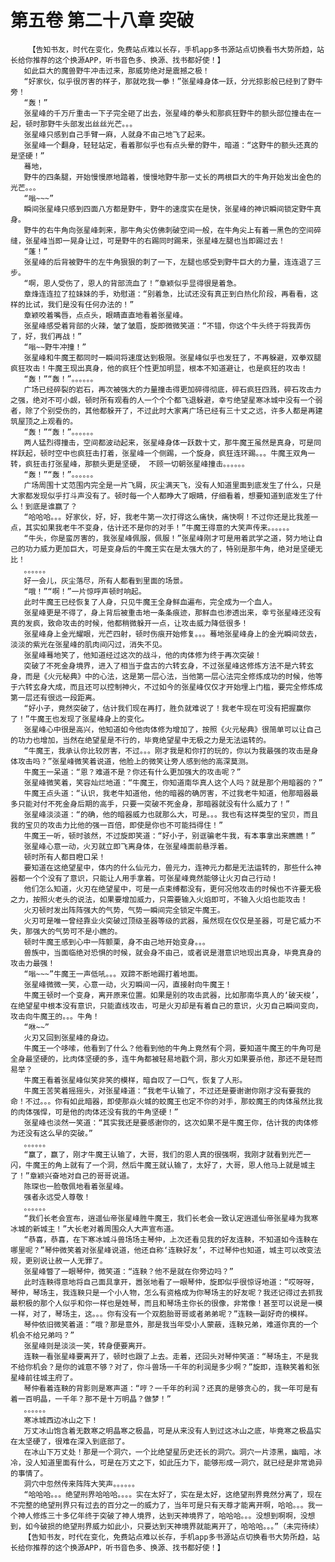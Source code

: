 # 第五卷 第二十八章 突破
        【告知书友，时代在变化，免费站点难以长存，手机app多书源站点切换看书大势所趋，站长给你推荐的这个换源APP，听书音色多、换源、找书都好使！】
       如此巨大的魔兽野牛冲击过来，那威势绝对是震撼之极！
       “好家伙，似乎很厉害的样子，那就吃我一拳！”张星峰身体一跃，分光掠影般已经到了野牛旁！
       “轰！”
       张星峰的千万斤重击一下子完全砸了出去，张星峰的拳头和那疯狂野牛的额头部位撞击在一起，顿时那野牛头部发出丝丝光芒。。。
       张星峰只感到自己手臂一麻，人就身不由己地飞了起来。
       张星峰一个翻身，轻轻站定，看着那似乎也有点头晕的野牛，暗道：“这野牛的额头还真的是坚硬！”
       蓦地，
       野牛的四条腿，开始慢慢原地踏着，慢慢地野牛那一丈长的两根巨大的牛角开始发出金色的光芒。。。
       “嗡~~~”
       瞬间张星峰只感到四面八方都是野牛，野牛的速度实在是快，张星峰的神识瞬间锁定野牛真身。
       野牛的右牛角向张星峰刺来，那牛角尖仿佛刺破空间一般，在牛角尖上有着一黑色的空间碎缝，张星峰当即一晃身让过，可是野牛的右踢同时踢来，张星峰左腿也当即踢过去！
       “蓬！”
       张星峰的后背被野牛的左牛角狠狠的刺了一下，左腿也感受到野牛巨大的力量，连连退了三步。
       “啊，恩人受伤了，恩人的背部流血了！”章颖似乎显得很是着急。
       章烽连连拉了拉妹妹的手，劝慰道：“别着急，比试还没有真正到白热化阶段，再看看，这样的比试，我们是没有任何办法的！”
       章颖咬着嘴唇，点点头，眼睛直直地看着张星峰。
       张星峰感受着背部的火辣，皱了皱眉，旋即微微笑道：“不错，你这个牛头终于将我弄伤了，好，我们再战！”
       “嗡~~野牛冲撞！”
       张星峰和牛魔王都同时一瞬间将速度达到极限。张星峰似乎也发狂了，不再躲避，双拳双腿疯狂攻击！牛魔王现出真身，他的疯狂个性更加明显，根本不知道避让，也是疯狂的攻击！
       “轰！”“轰！”。。。。。。
       广场已经碎裂的岩石，再次被强大的力量撞击得更加碎得彻底，碎石疯狂四溅，碎石攻击力之强，绝对不可小觑，顿时所有观看的人一个个个都飞退躲避，幸亏绝望星寒冰城中没有一个弱者，除了个别受伤的，其他都躲开了，不过此时大家离广场已经有三十丈之远，许多人都是再建筑屋顶之上观看的。
       “轰！”“轰！”。。。。。。
       两人猛烈得撞击，空间都波动起来，张星峰身体一跃数十丈，那牛魔王虽然是真身，可是同样跃起，顿时空中也疯狂击打着，张星峰一个侧踢，一个旋身，疯狂连环踢。。。牛魔王双角一转，疯狂击打张星峰，那额头更是坚硬， 不顾一切朝张星峰撞击。。。。。。
       “轰！”“轰！”。。。。。。
       广场周围十丈范围内完全是一片飞屑，灰尘满天飞，没有人知道里面到底发生了什么，只是大家都发现似乎打斗声没有了。顿时每一个人都睁大了眼睛，仔细看着，想要知道到底发生了什么！到底是谁赢了？
       “哈哈哈。。。好家伙，好，好，我老牛第一次打得这么痛快，痛快啊！不过你还是比我差一点，其实如果我老牛不变身，估计还不是你的对手！”牛魔王得意的大笑声传来。。。。。。
       “牛头，你是蛮厉害的，我张星峰佩服，佩服！”张星峰刚才可是用着武学之道，努力地让自己的功力威力更加巨大，可是变身后的牛魔王实在是太强大的了，特别是那牛角，绝对是坚硬无比！
       。。。。。。
       好一会儿，灰尘落尽，所有人都看到里面的场景。
       “哦！”“啊！”一片惊呼声顿时响起。
       此时牛魔王已经恢复了人身，只见牛魔王全身鲜血遍布，完全成为一个血人。
       张星峰更是不得了，身上背后被重击地一条条痕迹，那鲜血也渗透出来，幸亏张星峰还没有真的发疯，致命攻击的时候，他都稍微躲开一点，让攻击威力降低很多！
       张星峰身上金光耀眼，光芒四射，顿时伤痕开始修复。。。蓦地张星峰身上的金光瞬间敛去，淡淡的紫光在张星峰的肌肉间闪过，消失不见。
       张星峰蓦地笑了，他知道经过这次的战斗，他的肉体修为终于再次突破！
       突破了不死金身境界，进入了相当于盘古的六转玄身，不过张星峰这修炼方法不是六转玄身，而是《火元秘典》中的心法，这是第一层心法，当他第一层心法完全修炼成功的时候，他等于六转玄身大成，而且还可以控制神火，不过如今的张星峰仅仅才开始埋上门槛，要完全修炼成第一层还有很远一段距离。
       “好小子，竟然突破了，估计我们现在再打，胜负就难说了！我老牛现在可没有把握赢你了！”牛魔王也发现了张星峰身上的变化。
       张星峰心中很是高兴，他知道如今他肉体修为增加了，按照《火元秘典》很简单可以让自己的功力也增加，当然在绝望星是不行的，毕竟绝望星中无极之力是无法运转的。
       “牛魔王，我承认你比较厉害，不过。。。刚才我是和你打的玩的，你以为我最强的攻击是身体攻击吗？”张星峰微笑着说道，他脸上的微笑让旁人感到他的高深莫测。
       牛魔王一呆道：“恩？难道不是？你还有什么更加强大的攻击呢？”
       张星峰微笑着，笑容灿烂地道：“牛魔王，你知道南华真人这个人吗？就是那个用暗器的？”
       牛魔王点头道：“认识，我老牛知道他，他的暗器的确厉害，不过我老牛知道，他那暗器最多只能对付不死金身后期的高手，只要一突破不死金身，那暗器就没有什么威力了！”
       张星峰淡淡道：“的确，他的暗器威力也就那么大，可是。。。我也有这样类型的宝贝，而且我的宝贝的攻击力比他的强一百倍，即使是你也不可能挡得住！”
       牛魔王一听，顿时骇然，不过旋即笑道：“好小子，别诓骗老牛我，有本事拿出来瞧瞧！”
       张星峰心意一动，火刃就立即飞离身体，在张星峰面前悬浮着。
       顿时所有人都目瞪口呆！
       要知道在这绝望星中，体内的什么仙元力，兽元力，连神元力都是无法运转的，那些什么神器都一个个没有了意识，只能让人用手拿着。可张星峰竟然能够让火刃自己行动！
       他们怎么知道，火刃在绝望星中，可是一点束缚都没有，更何况他攻击的时候也不许要无极之力，按照火老头的说法，如果要增加威力，只需要输入火焰即可，不输入火焰也能攻击！
       火刃顿时发出阵阵强大的气势，气势一瞬间完全锁定牛魔王。
       火刃可是唯一曾经靠业火突破过顶级圣器等级的武器，虽然现在仅仅是圣器，可是它威力不失，那强大的气势可不是小瞧的。
       顿时牛魔王感到心中一阵颤栗，身不由己地开始变身。。。
       兽族中，当面临绝对恐惧的时候，就会身不由己，或者说是潜意识地现出真身，毕竟真身的攻击力最强！
       “嗡~~~”牛魔王一声低吼。。。双蹄不断地踢打着地面。
       张星峰微微一笑，心意一动，火刃瞬间一闪，直接射向牛魔王！
       牛魔王顿时一个变身，离开原来位置。如果是别的攻击武器，比如那南华真人的‘破天梭’，在绝望星中根本没有意识，只能直线攻击，可是火刃却是有着自己的意识，火刃自己瞬间变向，攻击向牛魔王的。。。牛角！
       “咻~~”
       火刃又回到张星峰的身边。
       牛魔王一个哆嗦，他看到了什么？他看到他的牛角上竟然有个洞，要知道牛魔王的牛角可是全身最坚硬的，比肉体坚硬的多，连牛角都被轻易地戳个洞，那火刃如果要杀他，那还不是轻而易举？
       牛魔王看着张星峰似笑非笑的模样，暗自叹了一口气，恢复了人形。
       牛魔王苦笑着摇摇头，对张星峰道：“我老牛认输了，不过还是要谢谢你刚才没有要我的命！不过。。。你有如此暗器，即使那焱火城的蛟魔王也定不你的对手，那蛟魔王的肉体虽然比我的肉体强悍，可是他的肉体还没有我的牛角坚硬！”
       张星峰也淡然一笑道：“其实我还是要感谢你的，这次如果不是牛魔王你，估计我的肉体修为还没有这么早的突破。”
       。。。。。。
       “赢了，赢了，刚才牛魔王认输了，大哥，我们的恩人真的很强啊，我刚才就看到光芒一闪，牛魔王的角上就有了一个洞，然后牛魔王就认输了，太好了，大哥，恩人他马上就是城主了！”章颖兴奋地对自己的哥哥说道。
       陈琛也一脸敬佩地看着张星峰。
       强者永远受人尊敬！
       。。。。。。
       “我们长老会宣布，逍遥仙帝张星峰胜牛魔王，我们长老会一致认定逍遥仙帝张星峰为我寒冰城的新城主！”大长老对着周围众人大声宣布道。
       “恭喜，恭喜，在下寒冰城斗兽场场主琴仲，上次还看见我的好友连鞅，不知道如今连鞅在哪里呢？”琴仲微笑着对张星峰说道，他还自称‘连鞅好友’，不过琴仲也知道，城主可以改变法规，更别说让赦一人无罪了。
       张星峰瞥了一眼琴仲，微笑道：“连鞅？他不是就在你旁边吗？”
       此时连鞅得意地将自己面具拿开，嚣张地看了一眼琴仲，旋即似乎很惊讶地道：“哎呀呀，琴仲，琴场主，我连鞅只是一个小人物，怎么有资格成为你琴场主的好友呢？我还记得过去抓我最积极的那个人似乎和你一样也是姓琴，而且和琴场主你长的很像，非常像！甚至可以说是一模一样，对了，琴场主，这。。。你有没有一个双胞胎哥哥或者弟弟呢？”连鞅一副好奇的模样。
       琴仲依旧微笑着道：“哦？那是意外，那是我当年受小人蒙蔽，连鞅兄弟，难道你真的一个机会不给兄弟吗？”
       张星峰则是淡淡一笑，转身便要离开。
       连鞅一看张星峰要离开了，顿时也跟了上去。走着，还回头对琴仲笑道：“琴场主，不是我不给你机会？是你的诚意不够？对了，你斗兽场一千年的利润是多少啊？”旋即，连鞅笑着和张星峰前往城主府了。
       琴仲看着连鞅的背影则是寒声道：“哼？一千年的利润？还真的是够贪心的，我一年可是有着一百明晶，一千年？那不是十万明晶？做梦！”
       。。。。。。
       寒冰城西边冰山之下！
       万丈冰山饱含着无数寒之明晶寒之极晶，可是从来没有人到过这冰山之底，毕竟寒之极晶实在太坚硬了，很难在深入到底部了。
       在冰山下万丈处！那是一个洞穴，一个比绝望星历史还长的洞穴。洞穴一片漆黑，幽暗，冰冷，没人知道里面有什么，可是在万丈之下，如此压力下，能够形成一洞穴，就已经是非常诡异的事情了。
       洞穴中忽然传来阵阵大笑声。。。。。。
       “哈哈哈。。。绝望刑界哈哈哈。。。。实在太好了，实在是太好，这绝望刑界竟然分离了，现在不完整的绝望刑界只有过去的百分之一的威力了，当年可是只有天尊才能离开啊，哈哈。。。我一个神人修炼三十多亿年终于突破了神人境界，达到天神境界了，哈哈哈。。。没想到啊啊，没想到，如今破损的绝望刑界威力如此小，只要达到天神境界就能离开了，哈哈哈。。。”（未完待续）
       【告知书友，时代在变化，免费站点难以长存，手机app多书源站点切换看书大势所趋，站长给你推荐的这个换源APP，听书音色多、换源、找书都好使！】